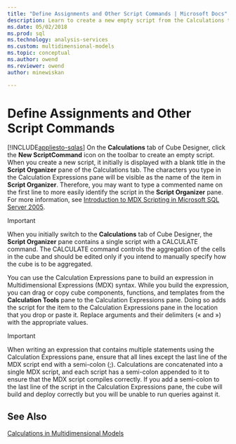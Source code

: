 ```yaml
---
title: "Define Assignments and Other Script Commands | Microsoft Docs"
description: Learn to create a new empty script from the Calculations tab of Cube Designer and use the Calculation Expressions pane to build an expression.
ms.date: 05/02/2018
ms.prod: sql
ms.technology: analysis-services
ms.custom: multidimensional-models
ms.topic: conceptual
ms.author: owend
ms.reviewer: owend
author: minewiskan

---
```

# Define Assignments and Other Script Commands
[!INCLUDE[appliesto-sqlas](../includes/appliesto-sqlas.md)]
  On the **Calculations** tab of Cube Designer, click the **New ScriptCommand** icon on the toolbar to create an empty script. When you create a new script, it initially is displayed with a blank title in the **Script Organizer** pane of the Calculations tab. The characters you type in the Calculation Expressions pane will be visible as the name of the item in **Script Organizer**. Therefore, you may want to type a commented name on the first line to more easily identify the script in the **Script Organizer** pane. For more information, see [Introduction to MDX Scripting in Microsoft SQL Server 2005](/previous-versions/sql/sql-server-2005/administrator/ms345116(v=sql.90)).  
  
> [!IMPORTANT]  
>  When you initially switch to the **Calculations** tab of Cube Designer, the **Script Organizer** pane contains a single script with a CALCULATE command. The CALCULATE command controls the aggregation of the cells in the cube and should be edited only if you intend to manually specify how the cube is to be aggregated.  
  
 You can use the Calculation Expressions pane to build an expression in Multidimensional Expressions (MDX) syntax. While you build the expression, you can drag or copy cube components, functions, and templates from the **Calculation Tools** pane to the Calculation Expressions pane. Doing so adds the script for the item to the Calculation Expressions pane in the location that you drop or paste it. Replace arguments and their delimiters (« and ») with the appropriate values.  
  
> [!IMPORTANT]  
>  When writing an expression that contains multiple statements using the Calculation Expressions pane, ensure that all lines except the last line of the MDX script end with a semi-colon (;). Calculations are concatenated into a single MDX script, and each script has a semi-colon appended to it to ensure that the MDX script compiles correctly. If you add a semi-colon to the last line of the script in the Calculation Expressions pane, the cube will build and deploy correctly but you will be unable to run queries against it.  
  
## See Also  
 [Calculations in Multidimensional Models](../../analysis-services/multidimensional-models/calculations-in-multidimensional-models.md)  
  

